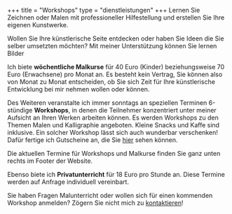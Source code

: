 +++
title = "Workshops"
type = "dienstleistungen"
+++
Lernen Sie Zeichnen oder Malen mit professioneller Hilfestellung und erstellen Sie Ihre eigenen Kunstwerke.

<!--more-->

Wollen Sie Ihre künstlerische Seite entdecken oder haben Sie Ideen die Sie selber umsetzten möchten? Mit meiner Unterstützung können Sie lernen Bilder

Ich biete **wöchentliche Malkurse** für 40 Euro (Kinder) beziehungsweise 70 Euro (Erwachsene) pro Monat an. Es besteht kein Vertrag, Sie können also von Monat zu Monat entscheiden, ob Sie sich Zeit für Ihre künstlerische Entwicklung bei mir nehmen wollen oder können.

Des Weiteren veranstalte ich immer sonntags an speziellen Terminen 6-stündige **Workshops**, in denen die Teilnehmer konzentriert unter meiner Aufsicht an Ihren Werken arbeiten können. Es werden Workshops zu den Themen Malen und Kalligraphie angeboten. Kleine Snacks und Kaffe sind inklusive. Ein solcher Workshop lässt sich auch wunderbar verschenken! Dafür fertige ich Gutscheine an, die Sie <a href="https://LesArts-MariaFrank.de/gutscheine/" title="Weiterleitung zu der Gutschein-Gallerie von Maria Frank">hier</a> sehen können.

Die aktuellen Termine für Workshops und Malkurse finden Sie ganz unten rechts im Footer der Website.

Ebenso biete ich **Privatunterricht** für 18 Euro pro Stunde an. Diese Termine werden auf Anfrage individuell vereinbart.

Sie haben Fragen Malunterricht oder wollen sich für einen kommenden Workshop anmelden? Zögern Sie nicht mich zu <a href="https://LesArts-MariaFrank.de/kontakt/" title="Weiterleitung zu der Website &ldquo;Kontakt&rdquo;">kontaktieren</a>!